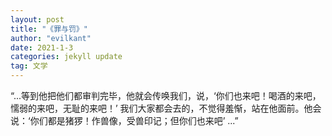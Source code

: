 ```yaml
---
layout: post
title: "《罪与罚》"
author: "evilkant"
date: 2021-1-3
categories: jekyll update
tag: 文学
---
```


“...等到他把他们都审判完毕，他就会传唤我们，说，‘你们也来吧！喝酒的来吧，懦弱的来吧，无耻的来吧！’ 我们大家都会去的，不觉得羞惭，站在他面前。他会说：‘你们都是猪猡！作兽像，受兽印记；但你们也来吧’ ...”




